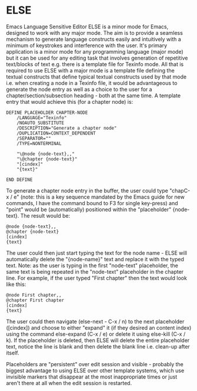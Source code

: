 # ELSE
Emacs Language Sensitive Editor
ELSE is a minor mode for Emacs, designed to work with any major mode. The aim is to provide a seamless mechanism to generate language constructs easily and intuitively with a minimum of keystrokes and interference with the user. It's primary application is a minor mode for any programming language (major mode) but it can be used for any editing task that involves generation of repetitive text/blocks of text e.g. there is a template file for Texinfo mode. All that is required to use ELSE with a major mode is a template file defining the textual constructs that define typical textual constructs used by that mode i.e. when creating a node in a Texinfo file, it would be advantageous to generate the node entry as well as a choice to the user for a chapter/section/subsection heading - both at the same time. A template entry that would achieve this (for a chapter node) is:

```
DEFINE PLACEHOLDER CHAPTER-NODE
    /LANGUAGE="Texinfo"
    /NOAUTO_SUBSTITUTE
    /DESCRIPTION="Generate a chapter node"
    /DUPLICATION=CONTEXT_DEPENDENT
    /SEPARATOR=""
    /TYPE=NONTERMINAL
    
    "\@node {node-text},,"
    "\@chapter {node-text}"
    "[cindex]"
    "{text}"

END DEFINE
```

To generate a chapter node entry in the buffer, the user could type "chapC-x / e" (note: this is a key sequence mandated by the Emacs guide for new commands, I have the command bound to F3 for single key-press) and "point" would be (automatically) positioned within the "placeholder" {node-text}. The result would be:

```
@node {node-text},,
@chapter {node-text}
[cindex]
{text}
```

The user could then just start typing the text for the node name - ELSE will automatically delete the "{node-name}" text and replace it with the typed text. Note: as the user is typing in the first "node-text" placeholder, the same text is being repeated in the "node-text" placeholder in the chapter line. For example, if the user typed "First chapter" then the text would look like this:

```
@node First chapter,,
@chapter First chapter
[cindex]
{text}
```

The user could then navigate (else-next - C-x / n) to the next placeholder ([cindex]) and choose to either "expand" it (if they desired an content index) using the command else-expand (C-x / e) or delete it using else-kill (C-x / k). If the placeholder is deleted, then ELSE will delete the entire placeholder text, notice the line is blank and then delete the blank line i.e. clean-up after itself.

Placeholders are "persistent" over edit session and visible - probably the biggest advantage to using ELSE over other template systems, which use invisible markers that disappear at the most inappropriate times or just aren't there at all when the edit session is restarted.
